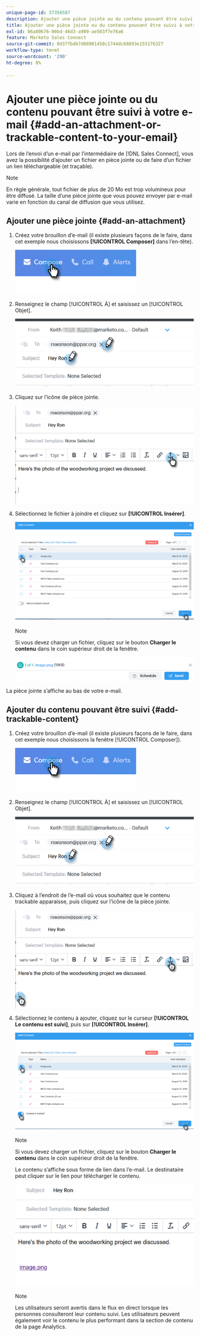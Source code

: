 ```yaml
---
unique-page-id: 37356587
description: Ajouter une pièce jointe ou du contenu pouvant être suivi à votre e-mail - Documents Marketo - Documentation du produit
title: Ajouter une pièce jointe ou du contenu pouvant être suivi à votre e-mail
exl-id: 06a80676-00bd-46d3-a989-ae503f7e76a6
feature: Marketo Sales Connect
source-git-commit: 0d37fbdb7d08901458c1744dc68893e155176327
workflow-type: tm+mt
source-wordcount: '290'
ht-degree: 0%

---
```


# Ajouter une pièce jointe ou du contenu pouvant être suivi à votre e-mail {#add-an-attachment-or-trackable-content-to-your-email}

Lors de l’envoi d’un e-mail par l’intermédiaire de [!DNL Sales Connect], vous avez la possibilité d’ajouter un fichier en pièce jointe ou de faire d’un fichier un lien téléchargeable (et traçable).

>[!NOTE]
>
>En règle générale, tout fichier de plus de 20 Mo est trop volumineux pour être diffusé. La taille d’une pièce jointe que vous pouvez envoyer par e-mail varie en fonction du canal de diffusion que vous utilisez.

## Ajouter une pièce jointe {#add-an-attachment}

1. Créez votre brouillon d’e-mail (il existe plusieurs façons de le faire, dans cet exemple nous choisissons **[!UICONTROL Composer]** dans l’en-tête).

   ![](assets/one-4.png)

1. Renseignez le champ [!UICONTROL À] et saisissez un [!UICONTROL Objet].

   ![](assets/attach-two.png)

1. Cliquez sur l’icône de pièce jointe.

   ![](assets/attach-three.png)

1. Sélectionnez le fichier à joindre et cliquez sur **[!UICONTROL Insérer]**.

   ![](assets/attach-four.png)

   >[!NOTE]
   >
   >Si vous devez charger un fichier, cliquez sur le bouton **Charger le contenu** dans le coin supérieur droit de la fenêtre.

   ![](assets/attach-five.png)

La pièce jointe s’affiche au bas de votre e-mail.

## Ajouter du contenu pouvant être suivi {#add-trackable-content}

1. Créez votre brouillon d’e-mail (il existe plusieurs façons de le faire, dans cet exemple nous choisissons la fenêtre [!UICONTROL Composer]).

   ![](assets/one-4.png)

1. Renseignez le champ [!UICONTROL À] et saisissez un [!UICONTROL Objet].

   ![](assets/two-4.png)

1. Cliquez à l’endroit de l’e-mail où vous souhaitez que le contenu trackable apparaisse, puis cliquez sur l’icône de la pièce jointe.

   ![](assets/three-4.png)

1. Sélectionnez le contenu à ajouter, cliquez sur le curseur **[!UICONTROL Le contenu est suivi]**, puis sur **[!UICONTROL Insérer]**.

   ![](assets/four-4.png)

   >[!NOTE]
   >
   >Si vous devez charger un fichier, cliquez sur le bouton **Charger le contenu** dans le coin supérieur droit de la fenêtre.

   Le contenu s’affiche sous forme de lien dans l’e-mail. Le destinataire peut cliquer sur le lien pour télécharger le contenu.

   ![](assets/five-2.png)

   >[!NOTE]
   >
   >Les utilisateurs seront avertis dans le flux en direct lorsque les personnes consulteront leur contenu suivi. Les utilisateurs peuvent également voir le contenu le plus performant dans la section de contenu de la page Analytics.
